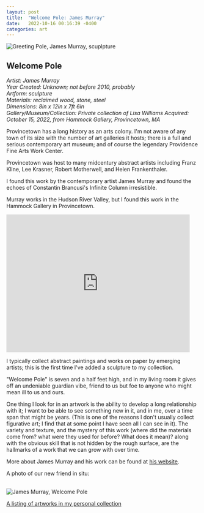 ```yaml
---
layout: post
title:  "Welcome Pole: James Murray"
date:   2022-10-16 00:16:39 -0400
categories: art
---
```


![Greeting Pole, James Murray, scuplpture](https://i.ibb.co/FkpPJqH/IMG-3595.jpg)

## Welcome Pole

*Artist: James Murray<br>*
*Year Created: Unknown; not before 2010, probably<br>*
*Artform: sculpture<br>*
*Materials: reclaimed wood, stone, steel<br>*
*Dimensions: 8in x 12in x 7ft 6in<br>*
*Gallery/Museum/Collection: Private collection of Lisa Williams*
*Acquired: October 15, 2022, from Hammock Gallery, Provincetown, MA<br>*


Provincetown has a long history as an arts colony. I'm not aware of any town of its size with the number of art galleries it hosts; there is a full and serious contemporary art museum; and of course the legendary Providence Fine Arts Work Center. 

Provincetown was host to many midcentury abstract artists including Franz Kline, Lee Krasner, Robert Motherwell, and Helen Frankenthaler. 

I found this work by the contemporary artist James Murray and found the echoes of Constantin Brancusi's Infinite Column irresistible. 

Murray works in the Hudson River Valley, but I found this work in the Hammock Gallery in Provincetown. <br>

<iframe width="480" height="360" src="https://www.youtube.com/embed/iQHunUJ7Ld8" frameborder="0"> </iframe><br>


I typically collect abstract paintings and works on paper by emerging artists; this is the first time I've added a sculpture to my collection. 

"Welcome Pole" is seven and a half feet high, and in my living room it gives off an undeniable guardian vibe, friend to us but foe to anyone who might mean ill to us and ours. 

One thing I look for in an artwork is the ability to develop a long relationship with it; I want to be able to see something new in it, and in me, over a time span that might be years. (This is one of the reasons I don't usually collect figurative art; I find that at some point I have seen all I can see in it). The variety and texture, and the mystery of this work (where did the materials come from? what were they used for before? What does it mean)? along with the obvious skill that is not hidden by the rough surface, are the hallmarks of a work that we can grow with over time. 

More about James Murray and his work can be found at [his website](https://jameshmurray.com). 

A photo of our new friend in situ: <br><br>

![James Murray, Welcome Pole](https://i.ibb.co/hMQNhTW/IMG-3594.jpg)
<br>

[A listing of artworks in my personal collection](https://lisawilliams.github.io/lisa/art/2017/08/19/art-collection.html)
